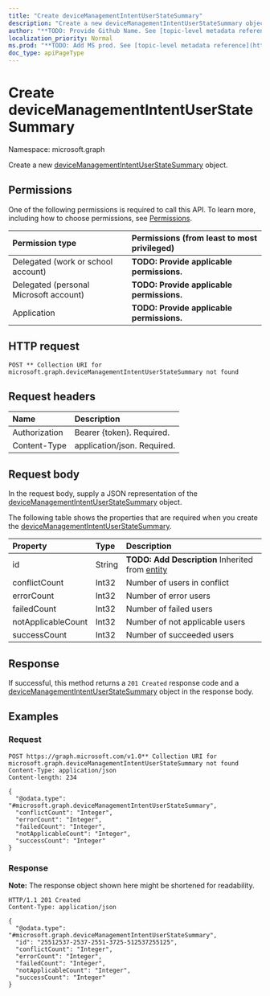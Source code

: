 ```yaml
---
title: "Create deviceManagementIntentUserStateSummary"
description: "Create a new deviceManagementIntentUserStateSummary object."
author: "**TODO: Provide Github Name. See [topic-level metadata reference](https://msgo.azurewebsites.net/add/document/guidelines/metadata.html#topic-level-metadata)**"
localization_priority: Normal
ms.prod: "**TODO: Add MS prod. See [topic-level metadata reference](https://msgo.azurewebsites.net/add/document/guidelines/metadata.html#topic-level-metadata)**"
doc_type: apiPageType
---
```


# Create deviceManagementIntentUserStateSummary
Namespace: microsoft.graph



Create a new [deviceManagementIntentUserStateSummary](../resources/devicemanagementintentuserstatesummary.md) object.

## Permissions
One of the following permissions is required to call this API. To learn more, including how to choose permissions, see [Permissions](/graph/permissions-reference).

|Permission type|Permissions (from least to most privileged)|
|:---|:---|
|Delegated (work or school account)|**TODO: Provide applicable permissions.**|
|Delegated (personal Microsoft account)|**TODO: Provide applicable permissions.**|
|Application|**TODO: Provide applicable permissions.**|

## HTTP request

<!-- {
  "blockType": "ignored"
}
-->
``` http
POST ** Collection URI for microsoft.graph.deviceManagementIntentUserStateSummary not found
```

## Request headers
|Name|Description|
|:---|:---|
|Authorization|Bearer {token}. Required.|
|Content-Type|application/json. Required.|

## Request body
In the request body, supply a JSON representation of the [deviceManagementIntentUserStateSummary](../resources/devicemanagementintentuserstatesummary.md) object.

The following table shows the properties that are required when you create the [deviceManagementIntentUserStateSummary](../resources/devicemanagementintentuserstatesummary.md).

|Property|Type|Description|
|:---|:---|:---|
|id|String|**TODO: Add Description** Inherited from [entity](../resources/entity.md)|
|conflictCount|Int32|Number of users in conflict|
|errorCount|Int32|Number of error users|
|failedCount|Int32|Number of failed users|
|notApplicableCount|Int32|Number of not applicable users|
|successCount|Int32|Number of succeeded users|



## Response

If successful, this method returns a `201 Created` response code and a [deviceManagementIntentUserStateSummary](../resources/devicemanagementintentuserstatesummary.md) object in the response body.

## Examples

### Request
<!-- {
  "blockType": "request",
  "name": "create_devicemanagementintentuserstatesummary_from_"
}
-->
``` http
POST https://graph.microsoft.com/v1.0** Collection URI for microsoft.graph.deviceManagementIntentUserStateSummary not found
Content-Type: application/json
Content-length: 234

{
  "@odata.type": "#microsoft.graph.deviceManagementIntentUserStateSummary",
  "conflictCount": "Integer",
  "errorCount": "Integer",
  "failedCount": "Integer",
  "notApplicableCount": "Integer",
  "successCount": "Integer"
}
```


### Response
**Note:** The response object shown here might be shortened for readability.
<!-- {
  "blockType": "response",
  "truncated": true,
  "@odata.type": "microsoft.graph.deviceManagementIntentUserStateSummary"
}
-->
``` http
HTTP/1.1 201 Created
Content-Type: application/json

{
  "@odata.type": "#microsoft.graph.deviceManagementIntentUserStateSummary",
  "id": "25512537-2537-2551-3725-512537255125",
  "conflictCount": "Integer",
  "errorCount": "Integer",
  "failedCount": "Integer",
  "notApplicableCount": "Integer",
  "successCount": "Integer"
}
```

